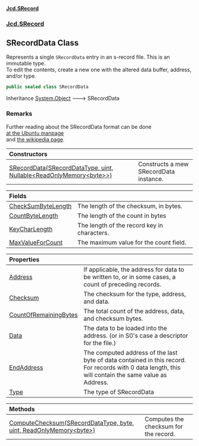 #### [Jcd.SRecord](index.md 'index')
### [Jcd.SRecord](Jcd.SRecord.md 'Jcd.SRecord')

## SRecordData Class

Represents a single `SRecordData` entry in an s-record file. This is an immutable type.  
To edit the contents, create a new one with the altered data buffer, address, and/or type.

```csharp
public sealed class SRecordData
```

Inheritance [System.Object](https://docs.microsoft.com/en-us/dotnet/api/System.Object 'System.Object') &#129106; SRecordData

### Remarks
Further reading about the SRecordData format can be done  
[ at the Ubuntu manpage](https://manpages.ubuntu.com/manpages/trusty/man5/srec.5.html 'https://manpages.ubuntu.com/manpages/trusty/man5/srec.5.html')  
and [the wikipedia page](https://en.wikipedia.org/wiki/SREC_(file_format) 'https://en.wikipedia.org/wiki/SREC_(file_format)').

| Constructors | |
| :--- | :--- |
| [SRecordData(SRecordDataType, uint, Nullable&lt;ReadOnlyMemory&lt;byte&gt;&gt;)](Jcd.SRecord.SRecordData.SRecordData(Jcd.SRecord.SRecordDataType,uint,System.Nullable_System.ReadOnlyMemory_byte__).md 'Jcd.SRecord.SRecordData.SRecordData(Jcd.SRecord.SRecordDataType, uint, System.Nullable<System.ReadOnlyMemory<byte>>)') | Constructs a mew SRecordData instance. |

| Fields | |
| :--- | :--- |
| [CheckSumByteLength](Jcd.SRecord.SRecordData.CheckSumByteLength.md 'Jcd.SRecord.SRecordData.CheckSumByteLength') | The length of the checksum, in bytes. |
| [CountByteLength](Jcd.SRecord.SRecordData.CountByteLength.md 'Jcd.SRecord.SRecordData.CountByteLength') | The length of the count in bytes |
| [KeyCharLength](Jcd.SRecord.SRecordData.KeyCharLength.md 'Jcd.SRecord.SRecordData.KeyCharLength') | The length of the record key in characters. |
| [MaxValueForCount](Jcd.SRecord.SRecordData.MaxValueForCount.md 'Jcd.SRecord.SRecordData.MaxValueForCount') | The maximum value for the count field. |

| Properties | |
| :--- | :--- |
| [Address](Jcd.SRecord.SRecordData.Address.md 'Jcd.SRecord.SRecordData.Address') | If applicable, the address for data to be written to, or in some cases, a count of preceding records. |
| [Checksum](Jcd.SRecord.SRecordData.Checksum.md 'Jcd.SRecord.SRecordData.Checksum') | The checksum for the type, address, and data. |
| [CountOfRemainingBytes](Jcd.SRecord.SRecordData.CountOfRemainingBytes.md 'Jcd.SRecord.SRecordData.CountOfRemainingBytes') | The total count of the address, data, and checksum bytes. |
| [Data](Jcd.SRecord.SRecordData.Data.md 'Jcd.SRecord.SRecordData.Data') | The data to be loaded into the address. (or in S0's case a descriptor for the file.) |
| [EndAddress](Jcd.SRecord.SRecordData.EndAddress.md 'Jcd.SRecord.SRecordData.EndAddress') | The computed address of the last byte of data contained in this record.<br/>For records with 0 data length, this will contain the same value as Address. |
| [Type](Jcd.SRecord.SRecordData.Type.md 'Jcd.SRecord.SRecordData.Type') | The type of SRecordData |

| Methods | |
| :--- | :--- |
| [ComputeChecksum(SRecordDataType, byte, uint, ReadOnlyMemory&lt;byte&gt;)](Jcd.SRecord.SRecordData.ComputeChecksum(Jcd.SRecord.SRecordDataType,byte,uint,System.ReadOnlyMemory_byte_).md 'Jcd.SRecord.SRecordData.ComputeChecksum(Jcd.SRecord.SRecordDataType, byte, uint, System.ReadOnlyMemory<byte>)') | Computes the checksum for the record. |
